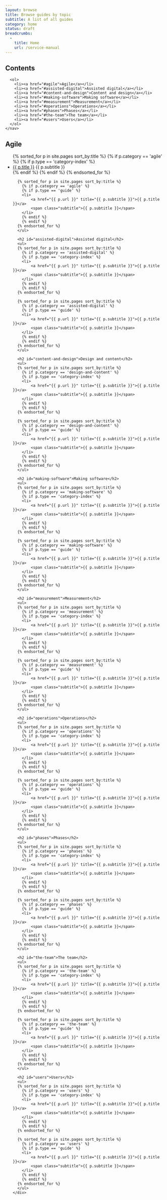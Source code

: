 ```yaml
---
layout: browse
title: Browse guides by topic
subtitle: A list of all guides
category: home
status: draft
breadcrumbs:
  -
    title: Home
    url: /service-manual
---
```


<div class="article-container group">
  <div class="contents">
    <nav>
      <h2>Contents</h2>

      <ol>
        <li><a href="#agile">Agile</a></li>
        <li><a href="#assisted-digital">Assisted digital</a></li>
        <li><a href="#content-and-design">Content and design</a></li>
        <li><a href="#making-software">Making software</a></li>
        <li><a href="#measurement">Measurement</a></li>
        <li><a href="#operations">Operations</a></li>
        <li><a href="#phases">Phases</a></li>
        <li><a href="#the-team">The team</a></li>
        <li><a href="#users">Users</a></li>
      </ol>
    </nav>
  </div>

  <div class="inner">
    <div class="link-list">
      <h2 id="agile">Agile</h2>
      <ul>
      {% sorted_for p in site.pages sort_by:title %}
        {% if p.category == 'agile' %}
        {% if p.type == 'category-index' %}
        <li> 
            <a href="{{ p.url }}" title="{{ p.subtitle }}">{{ p.title }}</a>
            <span class="subtitle">{{ p.subtitle }}</span>
        </li>
        {% endif %}
        {% endif %}
      {% endsorted_for %}

      {% sorted_for p in site.pages sort_by:title %}
        {% if p.category == 'agile' %}
        {% if p.type == 'guide' %}
        <li> 
            <a href="{{ p.url }}" title="{{ p.subtitle }}">{{ p.title }}</a>
            <span class="subtitle">{{ p.subtitle }}</span>
        </li>
        {% endif %}
        {% endif %}
      {% endsorted_for %}
      </ul>

      <h2 id="assisted-digital">Assisted digital</h2>
      <ul>
      {% sorted_for p in site.pages sort_by:title %}
        {% if p.category == 'assisted-digital' %}
        {% if p.type == 'category-index' %}
        <li> 
            <a href="{{ p.url }}" title="{{ p.subtitle }}">{{ p.title }}</a>
            <span class="subtitle">{{ p.subtitle }}</span>
        </li>
        {% endif %}
        {% endif %}
      {% endsorted_for %}

      {% sorted_for p in site.pages sort_by:title %}
        {% if p.category == 'assisted-digital' %}
        {% if p.type == 'guide' %}
        <li> 
            <a href="{{ p.url }}" title="{{ p.subtitle }}">{{ p.title }}</a>
            <span class="subtitle">{{ p.subtitle }}</span>
        </li>
        {% endif %}
        {% endif %}
      {% endsorted_for %}
      </ul>

      <h2 id="content-and-design">Design and content</h2>
      <ul>
      {% sorted_for p in site.pages sort_by:title %}
        {% if p.category == 'design-and-content' %}
        {% if p.type == 'category-index' %}
        <li> 
            <a href="{{ p.url }}" title="{{ p.subtitle }}">{{ p.title }}</a>
            <span class="subtitle">{{ p.subtitle }}</span>
        </li>
        {% endif %}
        {% endif %}
      {% endsorted_for %}

      {% sorted_for p in site.pages sort_by:title %}
        {% if p.category == 'design-and-content' %}
        {% if p.type == 'guide' %}
        <li> 
            <a href="{{ p.url }}" title="{{ p.subtitle }}">{{ p.title }}</a>
            <span class="subtitle">{{ p.subtitle }}</span>
        </li>
        {% endif %}
        {% endif %}
      {% endsorted_for %}
      </ul>

      <h2 id="making-software">Making software</h2>
      <ul>
      {% sorted_for p in site.pages sort_by:title %}
        {% if p.category == 'making-software' %}
        {% if p.type == 'category-index' %}
        <li> 
            <a href="{{ p.url }}" title="{{ p.subtitle }}">{{ p.title }}</a>
            <span class="subtitle">{{ p.subtitle }}</span>
        </li>
        {% endif %}
        {% endif %}
      {% endsorted_for %}

      {% sorted_for p in site.pages sort_by:title %}
        {% if p.category == 'making-software' %}
        {% if p.type == 'guide' %}
        <li> 
            <a href="{{ p.url }}" title="{{ p.subtitle }}">{{ p.title }}</a>
            <span class="subtitle">{{ p.subtitle }}</span>
        </li>
        {% endif %}
        {% endif %}
      {% endsorted_for %}
      </ul>

      <h2 id="measurement">Measurement</h2>
      <ul>
      {% sorted_for p in site.pages sort_by:title %}
        {% if p.category == 'measurement' %}
        {% if p.type == 'category-index' %}
        <li> 
            <a href="{{ p.url }}" title="{{ p.subtitle }}">{{ p.title }}</a>
            <span class="subtitle">{{ p.subtitle }}</span>
        </li>
        {% endif %}
        {% endif %}
      {% endsorted_for %}

      {% sorted_for p in site.pages sort_by:title %}
        {% if p.category == 'measurement' %}
        {% if p.type == 'guide' %}
        <li> 
            <a href="{{ p.url }}" title="{{ p.subtitle }}">{{ p.title }}</a>
            <span class="subtitle">{{ p.subtitle }}</span>
        </li>
        {% endif %}
        {% endif %}
      {% endsorted_for %}
      </ul>

      <h2 id="operations">Operations</h2>
      <ul>
      {% sorted_for p in site.pages sort_by:title %}
        {% if p.category == 'operations' %}
        {% if p.type == 'category-index' %}
        <li> 
            <a href="{{ p.url }}" title="{{ p.subtitle }}">{{ p.title }}</a>
            <span class="subtitle">{{ p.subtitle }}</span>
        </li>
        {% endif %}
        {% endif %}
      {% endsorted_for %}

      {% sorted_for p in site.pages sort_by:title %}
        {% if p.category == 'operations' %}
        {% if p.type == 'guide' %}
        <li> 
            <a href="{{ p.url }}" title="{{ p.subtitle }}">{{ p.title }}</a>
            <span class="subtitle">{{ p.subtitle }}</span>
        </li>
        {% endif %}
        {% endif %}
      {% endsorted_for %}
      </ul>

      <h2 id="phases">Phases</h2>
      <ul>
      {% sorted_for p in site.pages sort_by:title %}
        {% if p.category == 'phases' %}
        {% if p.type == 'category-index' %}
        <li> 
            <a href="{{ p.url }}" title="{{ p.subtitle }}">{{ p.title }}</a>
            <span class="subtitle">{{ p.subtitle }}</span>
        </li>
        {% endif %}
        {% endif %}
      {% endsorted_for %}

      {% sorted_for p in site.pages sort_by:title %}
        {% if p.category == 'phases' %}
        {% if p.type == 'guide' %}
        <li> 
            <a href="{{ p.url }}" title="{{ p.subtitle }}">{{ p.title }}</a>
            <span class="subtitle">{{ p.subtitle }}</span>
        </li>
        {% endif %}
        {% endif %}
      {% endsorted_for %}
      </ul>

      <h2 id="the-team">The team</h2>
      <ul>
      {% sorted_for p in site.pages sort_by:title %}
        {% if p.category == 'the-team' %}
        {% if p.type == 'category-index' %}
        <li> 
            <a href="{{ p.url }}" title="{{ p.subtitle }}">{{ p.title }}</a>
            <span class="subtitle">{{ p.subtitle }}</span>
        </li>
        {% endif %}
        {% endif %}
      {% endsorted_for %}

      {% sorted_for p in site.pages sort_by:title %}
        {% if p.category == 'the-team' %}
        {% if p.type == 'guide' %}
        <li> 
            <a href="{{ p.url }}" title="{{ p.subtitle }}">{{ p.title }}</a>
            <span class="subtitle">{{ p.subtitle }}</span>
        </li>
        {% endif %}
        {% endif %}
      {% endsorted_for %}
      </ul>

      <h2 id="users">Users</h2>
      <ul>
      {% sorted_for p in site.pages sort_by:title %}
        {% if p.category == 'users' %}
        {% if p.type == 'category-index' %}
        <li> 
            <a href="{{ p.url }}" title="{{ p.subtitle }}">{{ p.title }}</a>
            <span class="subtitle">{{ p.subtitle }}</span>
        </li>
        {% endif %}
        {% endif %}
      {% endsorted_for %}

      {% sorted_for p in site.pages sort_by:title %}
        {% if p.category == 'users' %}
        {% if p.type == 'guide' %}
        <li> 
            <a href="{{ p.url }}" title="{{ p.subtitle }}">{{ p.title }}</a>
            <span class="subtitle">{{ p.subtitle }}</span>
        </li>
        {% endif %}
        {% endif %}
      {% endsorted_for %}
      </ul>
    </div>
  </div>
</div>